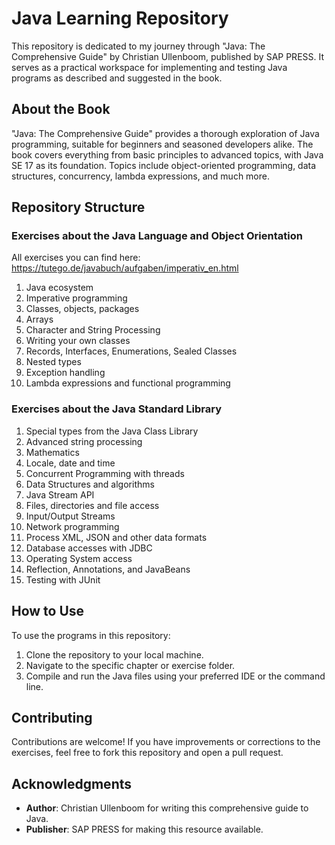 # Java Learning Repository

This repository is dedicated to my journey through "Java: The Comprehensive Guide" by Christian Ullenboom, published by SAP PRESS. It serves as a practical workspace for implementing and testing Java programs as described and suggested in the book.

## About the Book

"Java: The Comprehensive Guide" provides a thorough exploration of Java programming, suitable for beginners and seasoned developers alike. The book covers everything from basic principles to advanced topics, with Java SE 17 as its foundation. Topics include object-oriented programming, data structures, concurrency, lambda expressions, and much more.

## Repository Structure

### Exercises about the Java Language and Object Orientation
All exercises you can find here: https://tutego.de/javabuch/aufgaben/imperativ_en.html

1. Java ecosystem
2. Imperative programming
3. Classes, objects, packages
4. Arrays
5. Character and String Processing
6. Writing your own classes
7. Records, Interfaces, Enumerations, Sealed Classes
8. Nested types
9. Exception handling
10. Lambda expressions and functional programming

### Exercises about the Java Standard Library
1. Special types from the Java Class Library
2. Advanced string processing
3. Mathematics
4. Locale, date and time
5. Concurrent Programming with threads
6. Data Structures and algorithms
7. Java Stream API
8. Files, directories and file access
9. Input/Output Streams
10. Network programming
11. Process XML, JSON and other data formats
12. Database accesses with JDBC
13. Operating System access
14. Reflection, Annotations, and JavaBeans
15. Testing with JUnit

## How to Use

To use the programs in this repository:

1. Clone the repository to your local machine.
2. Navigate to the specific chapter or exercise folder.
3. Compile and run the Java files using your preferred IDE or the command line.

## Contributing

Contributions are welcome! If you have improvements or corrections to the exercises, feel free to fork this repository and open a pull request.

## Acknowledgments

- **Author**: Christian Ullenboom for writing this comprehensive guide to Java.
- **Publisher**: SAP PRESS for making this resource available.
